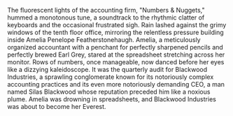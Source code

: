 The fluorescent lights of the accounting firm, "Numbers & Nuggets," hummed a monotonous tune, a soundtrack to the rhythmic clatter of keyboards and the occasional frustrated sigh.  Rain lashed against the grimy windows of the tenth floor office, mirroring the relentless pressure building inside Amelia Penelope Featherstonehaugh.  Amelia, a meticulously organized accountant with a penchant for perfectly sharpened pencils and perfectly brewed Earl Grey, stared at the spreadsheet stretching across her monitor.  Rows of numbers, once manageable, now danced before her eyes like a dizzying kaleidoscope.  It was the quarterly audit for Blackwood Industries, a sprawling conglomerate known for its notoriously complex accounting practices and its even more notoriously demanding CEO, a man named Silas Blackwood whose reputation preceded him like a noxious plume.  Amelia was drowning in spreadsheets, and Blackwood Industries was about to become her Everest.
